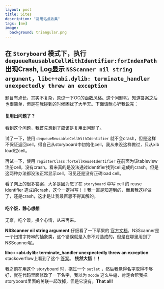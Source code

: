 ```yaml
---
layout: post
title: Sites
description: "常用站点收集"
tags: [me]
image:
  background: triangular.png
---
```

## 在 `Storyboard` 模式下，执行`dequeueReusableCellWithIdentifier:forIndexPath` 出现Crash, Log显示 `NSScanner nil string argument`，`libc++abi.dylib: terminate_handler unexpectedly threw an exception`

题目有点长，其实不复杂，原谅一下OC的函数风格。这个问题呢，知道答案之后也很简单，但是在我碰到的时候困扰了大半天。下面请耐心听我说完：

#### 复用出问题了？

看到这个问题，我首先想到了应该是复用出问题了。

试了一下，使用 `dequeueReusableCellWithIdentifier` 就不会crash，但是这样不保证返回cell，得自己从storyboard中初始化cell，我从来没这样做过，只从xib load过cell。

再试一下，使用 `registerClass:forCellReuseIdentifier` 在前面为该tableview注册cell，没有crash。看来真的是没法通过identifier找到cell造成的crash。但是这两种办法都没法正常显示cell，可见还是没有正确load cell。

看了网上的很多答案，大多是因为忘了在 `storyboard` 中写 cell 的 reuse identifier 造成的crash，这个一定得写！！我一直是知道到的，而且我这样做了，还是crash，这才是让我最百思不得其解的。

#### 吃个饭，静心想想

无奈，吃个饭，换个心情，从来再来。

**NSScanner nil string argument**
仔细看了一下苹果的 [官方文档](https://developer.apple.com/library/mac/documentation/Cocoa/Reference/Foundation/Classes/NSScanner_Class/#//apple_ref/occ/instp/NSScanner/scanLocation)，NSScanner是一个扫描字符串的抽象类，这个错误就是入参不对造成的，但是在哪里用到了NSScanner呢。

**libc++abi.dylib: terminate_handler unexpectedly threw an exception**
stackoverflow上看到了这个 [答案](http://stackoverflow.com/questions/25932033/libcabi-dylib-terminate-handler-unexpectedly-threw-an-exception-0-stack-tra)。 **恍然大悟！！**

我之前在用这个 storyboard 时，拖过一个 `outlet` ，然后我觉得名字取得不够好，就在代码里面修改了一下名字，我以为 `Xcode` 这么牛逼，肯定会帮我把 storyboard里面的关联一起改掉，但是它没有。**That all!**
